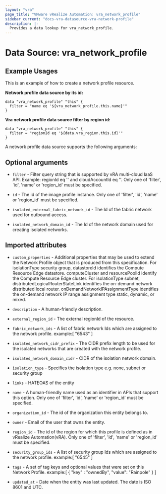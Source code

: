 ```yaml
---
layout: "vra"
page_title: "VMware vRealize Automation: vra_network_profile"
sidebar_current: "docs-vra-datasource-vra-network-profile"
description: |-
  Provides a data lookup for vra_network_profile.
---
```


# Data Source: vra_network_profile
## Example Usages
This is an example of how to create a network profile resource.

**Network profile data source by its id:**

```hcl
data "vra_network_profile" "this" {
  filter = "name eq '${vra_network_profile.this.name}'"
}
```

**Vra network profile data source filter by region id:**

```hcl
data "vra_network_profile" "this" {
  filter = "regionId eq '${data.vra_region.this.id}'"
}
```

A network profile data source supports the following arguments:

## Optional arguments

* `filter` - Filter query string that is supported by vRA multi-cloud IaaS API. Example: regionId eq '<regionId>' and cloudAccountId eq '<cloudAccountId>'. Only one of 'filter', 'id', 'name' or 'region_id' must be specified.

* `id` - The id of the image profile instance.  Only one of 'filter', 'id', 'name' or 'region_id' must be specified.

* `isolated_external_fabric_network_id` - The Id of the fabric network used for outbound access.

* `isolated_network_domain_id` - The Id of the network domain used for creating isolated networks.

## Imported attributes

* `custom_properties` - Additional properties that may be used to extend the Network Profile object that is produced from this specification. For isolationType security group, datastoreId identifies the Compute Resource Edge datastore. computeCluster and resourcePoolId identify the Compute Resource Edge cluster. For isolationType subnet, distributedLogicalRouterStateLink identifies the on-demand network distributed local router. onDemandNetworkIPAssignmentType identifies the on-demand network IP range assignment type static, dynamic, or mixed.

* `description` - A human-friendly description.

* `external_region_id` - The external regionId of the resource. 

* `fabric_network_ids` - A list of fabric network Ids which are assigned to the network profile.
                         example:[ "6543" ]
* `isolated_network_cidr_prefix` - The CIDR prefix length to be used for the isolated networks that are created with the network profile.

* `isolated_network_domain_cidr` - CIDR of the isolation network domain.

* `isolation_type` - Specifies the isolation type e.g. none, subnet or security group

* `links` - HATEOAS of the entity

* `name` - A human-friendly name used as an identifier in APIs that support this option.  Only one of 'filter', 'id', 'name' or 'region_id' must be specified.

* `organization_id` - The id of the organization this entity belongs to.

* `owner` - Email of the user that owns the entity.

* `region_id` - The id of the region for which this profile is defined as in vRealize Automation(vRA).  Only one of 'filter', 'id', 'name' or 'region_id' must be specified.

* `security_group_ids` - A list of security group Ids which are assigned to the network profile.
                         example:[ "6545" ]

* `tags` - A set of tag keys and optional values that were set on this Network Profile.
           example:[ { "key" : "ownedBy", "value": "Rainpole" } ]

* `updated_at` - Date when the entity was last updated. The date is ISO 8601 and UTC.
